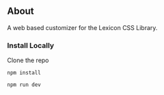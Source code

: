 ## About

A web based customizer for the Lexicon CSS Library.

### Install Locally

Clone the repo

`npm install`

`npm run dev`